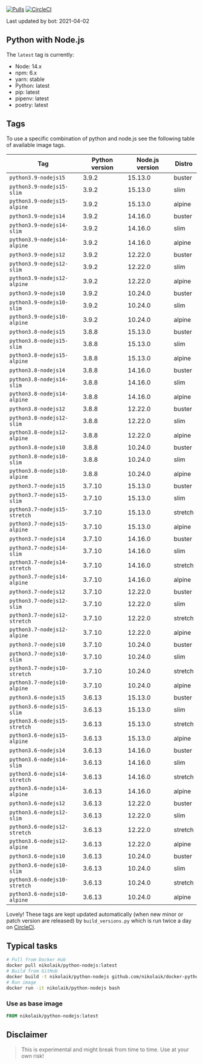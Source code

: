 [![Pulls](https://img.shields.io/docker/pulls/nikolaik/python-nodejs.svg?style=flat-square)](https://hub.docker.com/r/nikolaik/python-nodejs/)
[![CircleCI](https://img.shields.io/circleci/project/github/nikolaik/docker-python-nodejs.svg?style=flat-square)](https://circleci.com/gh/nikolaik/docker-python-nodejs)

Last updated by bot: 2021-04-02

## Python with Node.js
The `latest` tag is currently:

- Node: 14.x
- npm: 6.x
- yarn: stable
- Python: latest
- pip: latest
- pipenv: latest
- poetry: latest

## Tags
To use a specific combination of python and node.js see the following table of available image tags.

Tag | Python version | Node.js version | Distro
--- | --- | --- | ---
`python3.9-nodejs15` | 3.9.2 | 15.13.0 | buster
`python3.9-nodejs15-slim` | 3.9.2 | 15.13.0 | slim
`python3.9-nodejs15-alpine` | 3.9.2 | 15.13.0 | alpine
`python3.9-nodejs14` | 3.9.2 | 14.16.0 | buster
`python3.9-nodejs14-slim` | 3.9.2 | 14.16.0 | slim
`python3.9-nodejs14-alpine` | 3.9.2 | 14.16.0 | alpine
`python3.9-nodejs12` | 3.9.2 | 12.22.0 | buster
`python3.9-nodejs12-slim` | 3.9.2 | 12.22.0 | slim
`python3.9-nodejs12-alpine` | 3.9.2 | 12.22.0 | alpine
`python3.9-nodejs10` | 3.9.2 | 10.24.0 | buster
`python3.9-nodejs10-slim` | 3.9.2 | 10.24.0 | slim
`python3.9-nodejs10-alpine` | 3.9.2 | 10.24.0 | alpine
`python3.8-nodejs15` | 3.8.8 | 15.13.0 | buster
`python3.8-nodejs15-slim` | 3.8.8 | 15.13.0 | slim
`python3.8-nodejs15-alpine` | 3.8.8 | 15.13.0 | alpine
`python3.8-nodejs14` | 3.8.8 | 14.16.0 | buster
`python3.8-nodejs14-slim` | 3.8.8 | 14.16.0 | slim
`python3.8-nodejs14-alpine` | 3.8.8 | 14.16.0 | alpine
`python3.8-nodejs12` | 3.8.8 | 12.22.0 | buster
`python3.8-nodejs12-slim` | 3.8.8 | 12.22.0 | slim
`python3.8-nodejs12-alpine` | 3.8.8 | 12.22.0 | alpine
`python3.8-nodejs10` | 3.8.8 | 10.24.0 | buster
`python3.8-nodejs10-slim` | 3.8.8 | 10.24.0 | slim
`python3.8-nodejs10-alpine` | 3.8.8 | 10.24.0 | alpine
`python3.7-nodejs15` | 3.7.10 | 15.13.0 | buster
`python3.7-nodejs15-slim` | 3.7.10 | 15.13.0 | slim
`python3.7-nodejs15-stretch` | 3.7.10 | 15.13.0 | stretch
`python3.7-nodejs15-alpine` | 3.7.10 | 15.13.0 | alpine
`python3.7-nodejs14` | 3.7.10 | 14.16.0 | buster
`python3.7-nodejs14-slim` | 3.7.10 | 14.16.0 | slim
`python3.7-nodejs14-stretch` | 3.7.10 | 14.16.0 | stretch
`python3.7-nodejs14-alpine` | 3.7.10 | 14.16.0 | alpine
`python3.7-nodejs12` | 3.7.10 | 12.22.0 | buster
`python3.7-nodejs12-slim` | 3.7.10 | 12.22.0 | slim
`python3.7-nodejs12-stretch` | 3.7.10 | 12.22.0 | stretch
`python3.7-nodejs12-alpine` | 3.7.10 | 12.22.0 | alpine
`python3.7-nodejs10` | 3.7.10 | 10.24.0 | buster
`python3.7-nodejs10-slim` | 3.7.10 | 10.24.0 | slim
`python3.7-nodejs10-stretch` | 3.7.10 | 10.24.0 | stretch
`python3.7-nodejs10-alpine` | 3.7.10 | 10.24.0 | alpine
`python3.6-nodejs15` | 3.6.13 | 15.13.0 | buster
`python3.6-nodejs15-slim` | 3.6.13 | 15.13.0 | slim
`python3.6-nodejs15-stretch` | 3.6.13 | 15.13.0 | stretch
`python3.6-nodejs15-alpine` | 3.6.13 | 15.13.0 | alpine
`python3.6-nodejs14` | 3.6.13 | 14.16.0 | buster
`python3.6-nodejs14-slim` | 3.6.13 | 14.16.0 | slim
`python3.6-nodejs14-stretch` | 3.6.13 | 14.16.0 | stretch
`python3.6-nodejs14-alpine` | 3.6.13 | 14.16.0 | alpine
`python3.6-nodejs12` | 3.6.13 | 12.22.0 | buster
`python3.6-nodejs12-slim` | 3.6.13 | 12.22.0 | slim
`python3.6-nodejs12-stretch` | 3.6.13 | 12.22.0 | stretch
`python3.6-nodejs12-alpine` | 3.6.13 | 12.22.0 | alpine
`python3.6-nodejs10` | 3.6.13 | 10.24.0 | buster
`python3.6-nodejs10-slim` | 3.6.13 | 10.24.0 | slim
`python3.6-nodejs10-stretch` | 3.6.13 | 10.24.0 | stretch
`python3.6-nodejs10-alpine` | 3.6.13 | 10.24.0 | alpine

Lovely! These tags are kept updated automatically (when new minor or patch version are released) by `build_versions.py` which is run twice a day on [CircleCI](https://circleci.com/gh/nikolaik/docker-python-nodejs).

## Typical tasks
```bash
# Pull from Docker Hub
docker pull nikolaik/python-nodejs:latest
# Build from GitHub
docker build -t nikolaik/python-nodejs github.com/nikolaik/docker-python-nodejs
# Run image
docker run -it nikolaik/python-nodejs bash
```

### Use as base image
```Dockerfile
FROM nikolaik/python-nodejs:latest
```

## Disclaimer
> This is experimental and might break from time to time. Use at your own risk!
